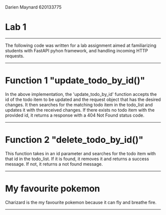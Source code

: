 Darien Maynard 620133775

# Lab 1

----------------------------------------------------------------------------------------------

The following code was written for a lab assignment aimed at familiarizing 
students with FastAPI pyhon framework, and handling incoming HTTP requests.

----------------------------------------------------------------------------------------------

# Function 1 "update_todo_by_id()"

In the above implementation, the 'update_todo_by_id' function accepts the id of the todo item to be updated and the request object that has the desired changes. It then searches for the matching todo item in the todo_list and updates it with the received changes. If there exists no todo item with the provided id, it returns a response with a 404 Not Found status code.

----------------------------------------------------------------------------------------------

# Function 2 "delete_todo_by_id()"

This function takes in an id parameter and searches for the todo item with that id in the todo_list. If it is found, it removes it and returns a success message. If not, it returns a not found message.

----------------------------------------------------------------------------------------------

# My favourite pokemon

Charizard is the my favourite pokemon because it can fly and breathe fire.


----------------------------------------------------------------------------------------------